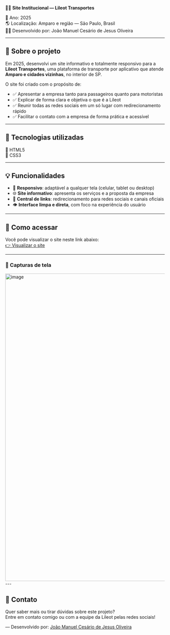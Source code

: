 🚗💨 **Site Institucional — Lileot Transportes**

📅 Ano: 2025  
🌎 Localização: Amparo e região — São Paulo, Brasil  
🧑‍💻 Desenvolvido por: João Manuel Cesário de Jesus Oliveira  

---

## 📌 Sobre o projeto

Em 2025, desenvolvi um site informativo e totalmente responsivo para a **Lileot Transportes**, uma plataforma de transporte por aplicativo que atende **Amparo e cidades vizinhas**, no interior de SP.

O site foi criado com o propósito de:
- ✅ Apresentar a empresa tanto para passageiros quanto para motoristas
- ✅ Explicar de forma clara e objetiva o que é a Lileot
- ✅ Reunir todas as redes sociais em um só lugar com redirecionamento rápido
- ✅ Facilitar o contato com a empresa de forma prática e acessível

---

## 🧰 Tecnologias utilizadas
🔵 HTML5  
🔵 CSS3  

---

## 💡 Funcionalidades

- 📱 **Responsivo**: adaptável a qualquer tela (celular, tablet ou desktop)  
- 🌐 **Site informativo**: apresenta os serviços e a proposta da empresa  
- 🔗 **Central de links**: redirecionamento para redes sociais e canais oficiais  
- 👁️ **Interface limpa e direta**, com foco na experiência do usuário  

---

## 📂 Como acessar

Você pode visualizar o site neste link abaixo:  
[👉 Visualizar o site](https://lileottransorte.github.io/Lileot)

---

### 📸 Capturas de tela

<img width="1865" height="970" alt="image" src="https://github.com/user-attachments/assets/c8649788-060e-4dc7-8d45-b5aa29eee6f3" />
---

## 📣 Contato

Quer saber mais ou tirar dúvidas sobre este projeto?  
Entre em contato comigo ou com a equipe da Lileot pelas redes sociais!  

—
Desenvolvido por: [João Manuel Cesário de Jesus Oliveira](#)
